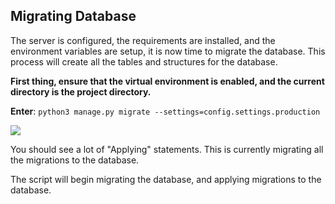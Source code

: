 ## Migrating Database

The server is configured, the requirements are installed, and the environment variables are setup, it is now time to migrate the database. This process will create all the tables and structures for the database.

**First thing, ensure that the virtual environment is enabled, and the current directory is the project directory.**

**Enter**: `python3 manage.py migrate --settings=config.settings.production`

![](https://i.imgur.com/4l3s9NX.png)

You should see a lot of "Applying" statements. This is currently migrating all the migrations to the database.

The script will begin migrating the database, and applying migrations to the database. 


